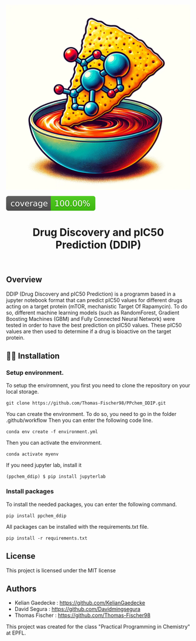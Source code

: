 ![Project Logo](assets/image_dipp.png)

![Coverage Status](assets/coverage-badge.svg)

<h1 align="center">
Drug Discovery and pIC50 Prediction (DDIP)
</h1>

<br>



## Overview

DDIP (Drug Discovery and pIC50 Prediction) is a programm based in a jupyter notebook format that can predict pIC50 values for different drugs acting on a target protein (mTOR, mechanistic Target Of Rapamycin). To do so, different machine learning models (such as RandomForest, Gradient Boosting Machines (GBM) and Fully Connected Neural Network) were tested in order to have the best prediction on pIC50 values. These pIC50 values are then used to determine if a drug is bioactive on the target protein. 

## 👩‍💻 Installation

### Setup environment. 

To setup the enviromnent, you first you need to clone the repository on your local storage. 

```
git clone https://github.com/Thomas-Fischer98/PPchem_DDIP.git
```

You can create the environment. To do so, you need to go in the folder .github/workflow 
Then you can enter the following code line.

```
conda env create -f environment.yml 
```
Then you can activate the environment. 

```
conda activate myenv
```

If you need jupyter lab, install it 

```
(ppchem_ddip) $ pip install jupyterlab
```
### Install packages

To install the needed packages, you can enter the following command. 

```
pip install ppchem_ddip
```

All packages can be installed with the requirements.txt file. 

```
pip install -r requirements.txt
```

## License

This project is licensed under the MIT license

## Authors

- Kelian Gaedecke : https://github.com/KelianGaedecke
- David Segura : https://github.com/Davidmingsegura
- Thomas Fischer : https://github.com/Thomas-Fischer98

This project was created for the class "Practical Programming in Chemistry" at EPFL.



